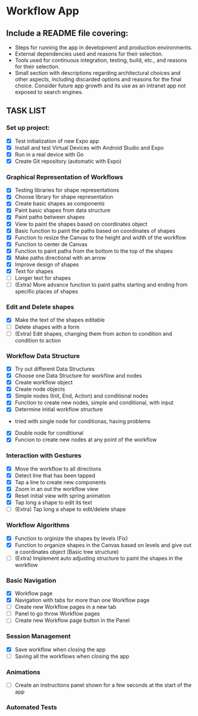 # Workflow App

## Include a README file covering:

- Steps for running the app in development and production environments.
- External dependencies used and reasons for their selection.
- Tools used for continuous integration, testing, build, etc., and reasons for their selection.
- Small section with descriptions regarding architectural choices and other aspects, including discarded options and reasons for the final choice. Consider future app growth and its use as an intranet app not exposed to search engines.

## TASK LIST

### Set up project:

- [x] Test initialization of new Expo app
- [x] Install and test Virtual Devices with Android Studio and Expo
- [x] Run in a real device with Go
- [x] Create Git repository (automatic with Expo)

### Graphical Representation of Workflows

- [x] Testing libraries for shape representations
- [x] Choose library for shape representation
- [x] Create basic shapes as components
- [x] Paint basic shapes from data structure
- [x] Paint paths between shapes
- [x] View to paint the shapes based on coordinates object
- [x] Basic function to paint the paths based on coordinates of shapes
- [x] Function to resize the Canvas to the height and width of the workflow
- [x] Function to center de Canvas
- [x] Function to paint paths from the bottom to the top of the shapes
- [x] Make paths directional with an arrow
- [x] Improve design of shapes
- [x] Text for shapes
- [ ] Longer text for shapes
- [ ] (Extra) More advance function to paint paths starting and ending from specific places of shapes

### Edit and Delete shapes

- [x] Make the text of the shapes editable
- [ ] Delete shapes with a form
- [ ] (Extra) Edit shapes, changing them from action to condition and condition to action

### Workflow Data Structure

- [x] Try out different Data Structures
- [x] Choose one Data Structure for workflow and nodes
- [x] Create workflow object
- [x] Create node objects
- [x] Simple nodes (Init, End, Action) and conditional nodes
- [x] Function to create new nodes, simple and conditional, with input
- [x] Determine initial workflow structure
- tried with single node for conditionas, having problems
- [x] Double node for conditional
- [x] Funcion to create new nodes at any point of the workflow

### Interaction with Gestures

- [x] Move the workflow to all directions
- [x] Detect line that has been tapped
- [x] Tap a line to create new components
- [x] Zoom in an out the workflow view
- [x] Reset initial view with spring animation
- [x] Tap long a shape to edit its text
- [ ] (Extra) Tap long a shape to edit/delete shape

### Workflow Algorithms

- [x] Function to orginize the shapes by levels (Fix)
- [x] Function to organize shapes in the Canvas based on levels and give out a coordinates object (Basic tree structure)
- [ ] (Extra) Implement auto adjusting structure to paint the shapes in the workflow

### Basic Navigation

- [x] Workflow page
- [x] Navigation with tabs for more than one Workflow page
- [ ] Create new Workflow pages in a new tab
- [ ] Panel to go throw Workflow pages
- [ ] Create new Workflow page button in the Panel

### Session Management

- [x] Save workflow when closing the app
- [ ] Saving all the workflows when closing the app

### Animations

- [ ] Create an instructions panel shown for a few seconds at the start of the app

### Automated Tests
